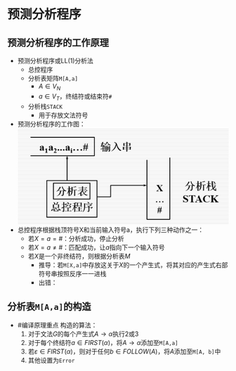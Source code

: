 # 预测分析程序
## 预测分析程序的工作原理
- 预测分析程序或LL(1)分析法
	- 总控程序
	- 分析表矩阵`M[A,a]`
		- $A\in V_N$
		- $a\in V_T$，终结符或结束符`#`
	- 分析栈`STACK`
		- 用于存放文法符号
- 预测分析程序的工作图：![image.png](https://raw.githubusercontent.com/alwaysmissin/picgo/main/20230513214342.png)
- 总控程序根据栈顶符号X和当前输入符号a，执行下列三种动作之一：
	- 若$X=a=\#$：分析成功，停止分析
	- 若$X=a\neq \#$：匹配成功，让$a$指向下一个输入符号
	- 若$X$是一个非终结符，则根据分析表$M$
		- 推导：若`M[X,a]`中存放这关于$X$的一个产生式，将其对应的产生式右部符号串按照反序一一进栈
		- 出错：

## 分析表`M[A,a]`的构造
- #编译原理重点 构造的算法：
	1. 对于文法$G$的每个产生式$A\rightarrow\alpha$执行2或3
	2. 对于每个终结符$a\in FIRST(\alpha)$，将$A\rightarrow \alpha$添加至`M[A,a]`
	3. 若$\varepsilon\in FIRST(\alpha)$，则对于任何$b\in FOLLOW(A)$，将$A$添加至`M[A, b]`中
	4. 其他设置为`Error`